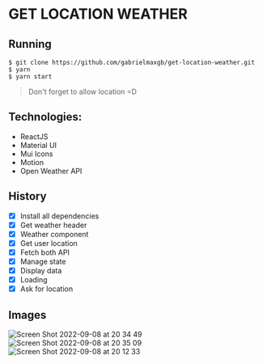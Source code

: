 # GET LOCATION WEATHER

## Running

``$ git clone https://github.com/gabrielmaxgb/get-location-weather.git ``  
``$ yarn``   
``$ yarn start``   

> Don't forget to allow location =D     

## Technologies:

- ReactJS
- Material UI
- Mui Icons
- Motion
- Open Weather API

## History

- [x] Install all dependencies
- [x] Get weather header
- [x] Weather component
- [x] Get user location
- [x] Fetch both API
- [x] Manage state
- [x] Display data
- [x] Loading
- [x] Ask for location

## Images

![Screen Shot 2022-09-08 at 20 34 49](https://user-images.githubusercontent.com/38226225/189243640-08db14a5-89e6-4e07-82b6-d4901fa25098.png)
![Screen Shot 2022-09-08 at 20 35 09](https://user-images.githubusercontent.com/38226225/189243649-9728e3a7-db5f-4ea0-804b-e2a48ec74831.png)
![Screen Shot 2022-09-08 at 20 12 33](https://user-images.githubusercontent.com/38226225/189241584-77f4ae43-6973-4304-b66b-390799832183.png)
